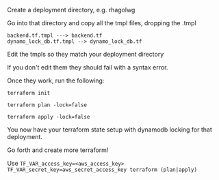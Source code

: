 Create a deployment directory, e.g. rhagolwg

Go into that directory and copy all the tmpl files, dropping the .tmpl
```
backend.tf.tmpl ---> backend.tf
dynamo_lock_db.tf.tmpl --> dynamo_lock_db.tf
```

Edit the tmpls so they match your deployment directory

If you don't edit them they should fail with a syntax error.

Once they work, run the following:

`terraform init`

`terraform plan -lock=false`

`terraform apply -lock=false`

You now have your terraform state setup with dynamodb locking for that deployment.

Go forth and create more terraform!

Use `TF_VAR_access_key=<aws_access_key> TF_VAR_secret_key=aws_secret_access_key terraform (plan|apply)`
